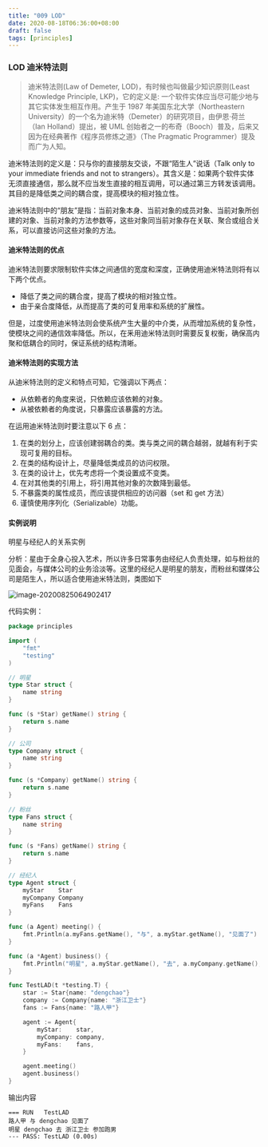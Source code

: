 ```yaml
---
title: "009 LOD"
date: 2020-08-18T06:36:00+08:00
draft: false
tags: [principles]
---
```


### LOD 迪米特法则

> 迪米特法则(Law of Demeter, LOD)，有时候也叫做最少知识原则(Least Knowledge Principle, LKP)，它的定义是: 一个软件实体应当尽可能少地与其它实体发生相互作用。产生于 1987 年美国东北大学（Northeastern University）的一个名为迪米特（Demeter）的研究项目，由伊恩·荷兰（Ian Holland）提出，被 UML 创始者之一的布奇（Booch）普及，后来又因为在经典著作《程序员修炼之道》（The Pragmatic Programmer）提及而广为人知。

迪米特法则的定义是：只与你的直接朋友交谈，不跟“陌生人”说话（Talk only to your immediate friends and not to strangers）。其含义是：如果两个软件实体无须直接通信，那么就不应当发生直接的相互调用，可以通过第三方转发该调用。其目的是降低类之间的耦合度，提高模块的相对独立性。

迪米特法则中的“朋友”是指：当前对象本身、当前对象的成员对象、当前对象所创建的对象、当前对象的方法参数等，这些对象同当前对象存在关联、聚合或组合关系，可以直接访问这些对象的方法。

#### 迪米特法则的优点

迪米特法则要求限制软件实体之间通信的宽度和深度，正确使用迪米特法则将有以下两个优点。

- 降低了类之间的耦合度，提高了模块的相对独立性。
- 由于亲合度降低，从而提高了类的可复用率和系统的扩展性。

但是，过度使用迪米特法则会使系统产生大量的中介类，从而增加系统的复杂性，使模块之间的通信效率降低。所以，在釆用迪米特法则时需要反复权衡，确保高内聚和低耦合的同时，保证系统的结构清晰。

#### 迪米特法则的实现方法

从迪米特法则的定义和特点可知，它强调以下两点：

- 从依赖者的角度来说，只依赖应该依赖的对象。
- 从被依赖者的角度说，只暴露应该暴露的方法。

在运用迪米特法则时要注意以下 6 点：

1. 在类的划分上，应该创建弱耦合的类。类与类之间的耦合越弱，就越有利于实现可复用的目标。
2. 在类的结构设计上，尽量降低类成员的访问权限。
3. 在类的设计上，优先考虑将一个类设置成不变类。
4. 在对其他类的引用上，将引用其他对象的次数降到最低。
5. 不暴露类的属性成员，而应该提供相应的访问器（set 和 get 方法）
6. 谨慎使用序列化（Serializable）功能。

#### 实例说明

明星与经纪人的关系实例

分析：星由于全身心投入艺术，所以许多日常事务由经纪人负责处理，如与粉丝的见面会，与媒体公司的业务洽淡等。这里的经纪人是明星的朋友，而粉丝和媒体公司是陌生人，所以适合使用迪米特法则，类图如下

![image-20200825064902417](lod.gif)

代码实例：

```go
package principles

import (
	"fmt"
	"testing"
)

// 明星
type Star struct {
	name string
}

func (s *Star) getName() string {
	return s.name
}

// 公司
type Company struct {
	name string
}

func (s *Company) getName() string {
	return s.name
}

// 粉丝
type Fans struct {
	name string
}

func (s *Fans) getName() string {
	return s.name
}

// 经纪人
type Agent struct {
	myStar    Star
	myCompany Company
	myFans    Fans
}

func (a Agent) meeting() {
	fmt.Println(a.myFans.getName(), "与", a.myStar.getName(), "见面了")
}

func (a *Agent) business() {
	fmt.Println("明星", a.myStar.getName(), "去", a.myCompany.getName(), "参加跑男")
}

func TestLAD(t *testing.T) {
	star := Star{name: "dengchao"}
	company := Company{name: "浙江卫士"}
	fans := Fans{name: "路人甲"}

	agent := Agent{
		myStar:    star,
		myCompany: company,
		myFans:    fans,
	}

	agent.meeting()
	agent.business()
}
```

输出内容

```shell
=== RUN   TestLAD
路人甲 与 dengchao 见面了
明星 dengchao 去 浙江卫士 参加跑男
--- PASS: TestLAD (0.00s)
```



